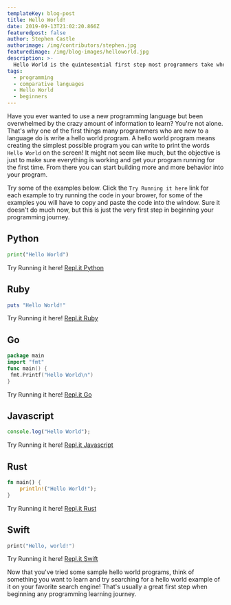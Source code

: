 ```yaml
---
templateKey: blog-post
title: Hello World!
date: 2019-09-13T21:02:20.866Z
featuredpost: false
author: Stephen Castle
authorimage: /img/contributors/stephen.jpg
featuredimage: /img/blog-images/helloworld.jpg
description: >-
  Hello World is the quintesential first step most programmers take when learning a new topic. Let's look at hello world examples for 6 common programming languages.
tags:
  - programming
  - comparative languages
  - Hello World
  - beginners
---
```


Have you ever wanted to use a new programming language but been overwhelmed by the crazy amount of information to learn? You're not alone.
That's why one of the first things many programmers who are new to a language do is write a hello world program. A hello world program means
creating the simplest possible program you can write to print the words `Hello World` on the screen!  It might not seem like much, but the objective is just
to make sure everything is working and get your program running for the first time. From there you can start building more and more behavior into your program.

Try some of the examples below. Click the `Try Running it here` link for each example to try running the code in your brower, for some of the examples you will have to copy and paste the code into the window.
Sure it doesn't do much now, but this is just the very first step in beginning your programming journey.

## Python
```python
print("Hello World")
```
Try Running it here! [Repl.it Python](https://repl.it/languages/python)
## Ruby
```ruby
puts "Hello World!"
```
Try Running it here! [Repl.it Ruby](https://repl.it/languages/ruby)
## Go
```go
package main
import "fmt"
func main() {
 fmt.Printf("Hello World\n")
}
```
Try Running it here! [Repl.it Go](https://repl.it/languages/go)
## Javascript
```javascript
console.log("Hello World");

```
Try Running it here! [Repl.it Javascript](https://repl.it/languages/javascript)

## Rust
```rust
fn main() {
    println!("Hello World!");
}
```

Try Running it here! [Repl.it Rust](https://repl.it/languages/rust)

## Swift
```swift
print("Hello, world!")
```
Try Running it here! [Repl.it Swift](https://repl.it/languages/swift)


Now that you've tried some sample hello world programs, think of something you want to learn and try searching for a hello world example of it on your favorite search engine! That's usually a great first step when beginning any programming learning journey.